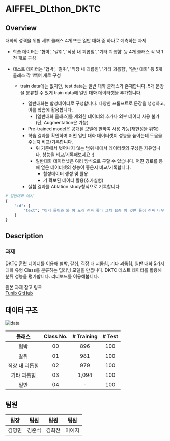 # AIFFEL_DLthon_DKTC

## Overview
대화의 성격을 위협 세부 클래스 4개 또는 일반 대화 중 하나로 예측하는 과제

- 학습 데이터는 '협박', '갈취', '직장 내 괴롭힘', '기타 괴롭힘' 등 4개 클래스 각 약 1천 개로 구성

- 테스트 데이터는 '협박', '갈취', '직장 내 괴롭힘', '기타 괴롭힘', '일반 대화' 등 5개 클래스 각 1백여 개로 구성

    - train data에는 없지만, test data는 일반 대화 클래스가 존재합니다. 5개 문장을 분류할 수 있게 train data에 일반 대화 데이터셋을 추가합니다.

        - 일반대화는 합성데이터로 구성합니다. 다양한 프롬프트로 문장을 생성하고, 이를 학습에 활용합니다.
            - [일반대화 클래스]를 제외한 데이터의 추가나 외부 데이터 사용 불가(단, Augmentation은 가능)
        - Pre-trained model은 공개된 모델에 한하여 사용 가능(재현성을 위함)
        - 학습 결과를 확인하며 어떤 일반 대화 데이터셋이 성능을 높이는데 도움을 주는지 비교/기록합니다.
            - 위 기준에서 벗어나지 않는 범위 내에서 데이터셋의 구성은 자유입니다. 성능을 비교/기록해보세요 :)
            - 일반대화 데이터셋은 여러 방식으로 구할 수 있습니다. 어떤 경로를 통해 얻은 데이터셋의 성능이 좋은지 비교/기록합니다.
                - 합성데이터 생성 및 활용
                - 기 확보된 데이터 활용(추가실험)
        - 실험 결과를 Ablation study형식으로 기록합니다
```python
# 일반대화 예시
{
    "id": {
        "text": "이거 들어봐 와 이 노래 진짜 좋다 그치 요즘 이 것만 들어 진짜 너무 좋다 내가 요즘 듣는 것도 들어봐 음 난 좀 별론데 좋을 줄 알았는데 아쉽네 내 취향은 아닌 듯 배고프다 밥이나 먹으러 가자 그래"
    }
}
```
  
## Description
### 과제
DKTC 훈련 데이터를 이용해
협박, 갈취, 직장 내 괴롭힘, 기타 괴롭힘, 일반 대화 5가지 대화 유형 Class를 분류하는 딥러닝 모델을 만듭니다.
DKTC 테스트 데이터를 활용해 분류 성능을 평가합니다.
리더보드를 이용해봅니다.

원본 과제 참고 링크  
[Tunib GitHub](https://github.com/tunib-ai/DKTC)  

## 데이터 구조
![data](https://user-images.githubusercontent.com/42150335/149441163-7728a543-5dbd-4fb6-b12f-cae5fc79c6fe.png)
  
|클래스|Class No.|# Training|# Test|
|:----:|:------:|:------:|:------------:|
|협박|00|896|100|
|갈취|01|981|100|
|직장 내 괴롭힘|02|979|100|
|기타 괴롭힘|03|1,094|100|
|일반|04|-|100|

## 팀원
|팀장|팀원|팀원|팀원|
|:----:|:------:|:------:|:------------:|
|김영민|김준석|김희찬|이예지|